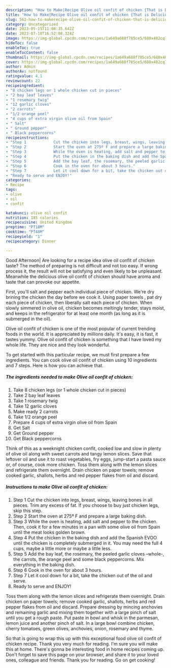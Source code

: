 ```yaml
---
description: "How to Make|Recipe Olive oil confit of chicken {That is Delicious"
title: "How to Make|Recipe Olive oil confit of chicken {That is Delicious"
slug: 562-how-to-makerecipe-olive-oil-confit-of-chicken-that-is-delicious
category: Uncategorized
date: 2023-05-15T11:08:35.642Z
date: 2023-07-10T16:52:08.324Z
image: https://img-global.cpcdn.com/recipes/1a649a688f785ce5/680x482cq70/olive-oil-confit-of-chicken-recipe-main-photo.jpg
hideToc: false
enableToc: true
enableTocContent: false
thumbnail: https://img-global.cpcdn.com/recipes/1a649a688f785ce5/680x482cq70/olive-oil-confit-of-chicken-recipe-main-photo.jpg
cover: https://img-global.cpcdn.com/recipes/1a649a688f785ce5/680x482cq70/olive-oil-confit-of-chicken-recipe-main-photo.jpg
author: Admin
authorAv: notfound
ratingvalue: 4.1
reviewcount: 22
recipeingredient:
- "8 chicken legs or 1 whole chicken cut in pieces"
- "2 bay leaf leaves"
- "1 rosemary twig"
- "12 garlic cloves"
- "2 carrots"
- "1/2 orange peel"
- "4 cups of extra virgin olive oil from Spain"
- " Salt"
- " Ground pepper"
- " Black peppercorns"
recipeinstructions:
- "Step 1            Cut the chicken into legs, breast, wings, leaving bones in all pieces. Trim any excess of fat. If you choose to buy just chicken legs, skip this step."
- "Step 2            Start the oven at 275º F and prepare a large baking dish."
- "Step 3            While the oven is heating, add salt and pepper to the chicken. Then, cook it for a few minutes in a pan with some olive oil from Spain until the meat looks golden brown."
- "Step 4            Put the chicken in the baking dish and add the Spanish EVOO until the chicken is completely submerged in it. You may need the full 4 cups, maybe a little more or maybe a little less."
- "Step 5            Add the bay leaf, the rosemary, the peeled garlic cloves –whole-, the carrots, the orange peel and some black peppercorns. Mix everything in the baking dish."
- "Step 6            Cook in the oven for about 3 hours."
- "Step 7            Let it cool down for a bit, take the chicken out of the oil and serve."
- "Ready to serve and ENJOY!"
categories:
- Recipe
tags:
- olive
- oil
- confit

katakunci: olive oil confit 
nutrition: 185 calories
recipecuisine: United Kingdom
preptime: "PT18M"
cooktime: "PT48M"
recipeyield: "1"
recipecategory: Dinner

---
```



Good Afternoon| Are looking for a recipe idea olive oil confit of chicken taste? The method of preparing is not difficult and not too easy. If wrong process it, the result will not be satisfying and even likely to be unpleasant. Meanwhile the delicious olive oil confit of chicken should have aroma and taste that can provoke our appetite.





First, you&#39;ll salt and pepper each individual piece of chicken. We&#39;re dry brining the chicken the day before we cook it. Using paper towels , pat dry each piece of chicken, then liberally salt each piece of chicken. When slowly simmered in olive oil, chicken becomes meltingly tender, stays moist, and keeps in the refrigerator for at least one month (as long as it is submerged in the oil).

Olive oil confit of chicken is one of the most popular of current trending foods in the world. It is appreciated by millions daily. It's easy, it is fast, it tastes yummy. Olive oil confit of chicken is something that I have loved my whole life. They are nice and they look wonderful.


To get started with this particular recipe, we must first prepare a few ingredients. You can cook olive oil confit of chicken using 10 ingredients and 7 steps. Here is how you can achieve that.

<!--inarticleads1-->

##### The ingredients needed to make Olive oil confit of chicken:

1. Take 8 chicken legs (or 1 whole chicken cut in pieces)
1. Take 2 bay leaf leaves
1. Take 1 rosemary twig
1. Take 12 garlic cloves
1. Make ready 2 carrots
1. Take 1/2 orange peel
1. Prepare 4 cups of extra virgin olive oil from Spain
1. Get  Salt
1. Get  Ground pepper
1. Get  Black peppercorns


Think of this as a weeknight chicken confit, cooked low and slow in plenty of olive oil along with sweet carrots and tangy lemon slices. Save that leftover oil and use it to roast vegetables, fry eggs, jump-start a pasta sauce or, of course, cook more chicken. Toss them along with the lemon slices and refrigerate them overnight. Drain chicken on paper towels; remove cooked garlic, shallots, herbs and red pepper flakes from oil and discard. 

<!--inarticleads2-->

##### Instructions to make Olive oil confit of chicken:

1. Step 1            Cut the chicken into legs, breast, wings, leaving bones in all pieces. Trim any excess of fat. If you choose to buy just chicken legs, skip this step.
1. Step 2            Start the oven at 275º F and prepare a large baking dish.
1. Step 3            While the oven is heating, add salt and pepper to the chicken. Then, cook it for a few minutes in a pan with some olive oil from Spain until the meat looks golden brown.
1. Step 4            Put the chicken in the baking dish and add the Spanish EVOO until the chicken is completely submerged in it. You may need the full 4 cups, maybe a little more or maybe a little less.
1. Step 5            Add the bay leaf, the rosemary, the peeled garlic cloves –whole-, the carrots, the orange peel and some black peppercorns. Mix everything in the baking dish.
1. Step 6            Cook in the oven for about 3 hours.
1. Step 7            Let it cool down for a bit, take the chicken out of the oil and serve.
1. Ready to serve and ENJOY!

Toss them along with the lemon slices and refrigerate them overnight. Drain chicken on paper towels; remove cooked garlic, shallots, herbs and red pepper flakes from oil and discard. Prepare dressing by mincing anchovies and remaining garlic and mixing them together with a large pinch of salt until you get a rough paste. Put paste in bowl and whisk in the parmesan, lemon juice and another pinch of salt. In a large bowl combine chicken, cherry tomatoes, green olives, anchovies, onion, rosemary and thyme. 

So that is going to wrap this up with this exceptional food olive oil confit of chicken recipe. Thank you very much for reading. I'm sure you will make this at home. There's gonna be interesting food in home recipes coming up. Don't forget to save this page on your browser, and share it to your loved ones, colleague and friends. Thank you for reading. Go on get cooking!

